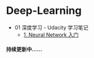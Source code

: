 # Deep-Learning
- 01 深度学习 - Udacity 学习笔记
	- [1. Neural Network 入门](https://github.com/Coder-AndyLee/Deep-Learning/blob/master/%E6%B7%B1%E5%BA%A6%E5%AD%A6%E4%B9%A0%20-%20Udacity/1.%20Neural%20Network%20%E5%85%A5%E9%97%A8.md)

#### 持续更新中……
